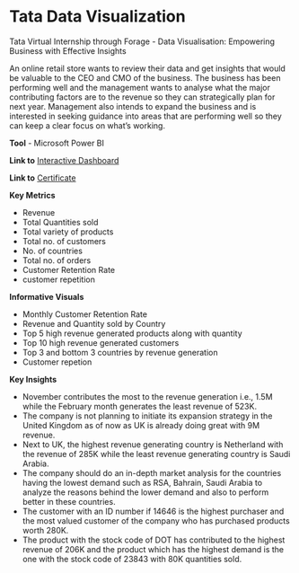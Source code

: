 # Tata Data Visualization
Tata Virtual Internship through Forage - Data Visualisation: Empowering Business with Effective Insights

An online retail store wants to review their data and get insights that would be valuable to the CEO and CMO of the business. The business has been performing well and the management wants to analyse what the major contributing factors are to the revenue so they can strategically plan for next year. Management also intends to expand the business and is interested in seeking guidance into areas that are performing well so they can keep a clear focus on what’s working. 

**Tool** - Microsoft Power BI

**Link to** [Interactive Dashboard](https://www.novypro.com/project/tata-virtual-internship-power-bi)

**Link to** [Certificate](https://www.novypro.com/project/tata-virtual-internship-power-bi)

**Key Metrics**

- Revenue
- Total Quantities sold
- Total variety of products
- Total no. of customers
- No. of countries
- Total no. of orders
- Customer Retention Rate
- customer repetition

**Informative Visuals**

- Monthly Customer Retention Rate
- Revenue and Quantity sold by Country
- Top 5 high revenue generated products along with quantity
- Top 10 high revenue generated customers
- Top 3 and bottom 3 countries by revenue generation
- Customer repetion

**Key Insights**

- November contributes the most to the revenue generation i.e., 1.5M while the February month generates the least revenue of 523K.
- The company is not planning to initiate its expansion strategy in the United Kingdom as of now as UK is already doing great with 9M revenue.
- Next to UK, the highest revenue generating country is Netherland with the revenue of 285K while the least revenue generating country is Saudi Arabia.
- The company should do an in-depth market analysis for the countries having the lowest demand such as RSA, Bahrain, Saudi Arabia to analyze the reasons behind the lower demand and also to perform better in these countries.
- The customer with an ID number if 14646 is the highest purchaser and the most valued customer of the company who has purchased products worth 280K.
- The product with the stock code of DOT has contributed to the highest revenue of 206K and the product which has the highest demand is the one with the stock code of 23843 with 80K quantities sold.

